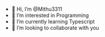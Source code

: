 - 👋 Hi, I’m @Mithu3311
- 👀 I’m interested in Programming
- 🌱 I’m currently learning Typescript
- 💞️ I’m looking to collaborate with you

<!---
Mithu3311/Mithu3311 is a ✨ special ✨ repository because its `README.md` (this file) appears on your GitHub profile.
You can click the Preview link to take a look at your changes.
--->
